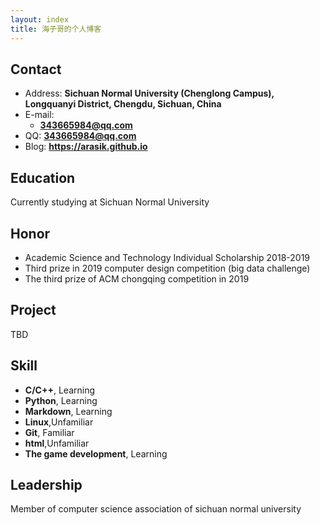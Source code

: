 ```yaml
---
layout: index
title: 海子哥的个人博客
---
```

## Contact

- Address: **Sichuan Normal University (Chenglong Campus), Longquanyi District, Chengdu, Sichuan, China**
- E-mail:
  - **343665984@qq.com**
- QQ: **343665984@qq.com**
- Blog: **<https://arasik.github.io>**

## Education

Currently studying at Sichuan Normal University

## Honor

* Academic Science and Technology Individual Scholarship 2018-2019
* Third prize in 2019 computer design competition (big data challenge)
* The third prize of ACM chongqing competition in 2019

## Project

TBD

## Skill

- **C/C++**, Learning
- **Python**, Learning
- **Markdown**, Learning
- **Linux**,Unfamiliar
- **Git**, Familiar
- **html**,Unfamiliar
- **The game development**, Learning

## Leadership

Member of computer science association of sichuan normal university
